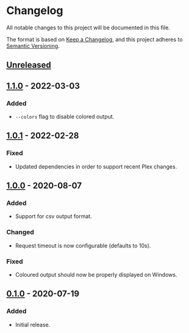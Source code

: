 # Changelog
All notable changes to this project will be documented in this file.

The format is based on [Keep a Changelog](https://keepachangelog.com/en/1.0.0/),
and this project adheres to [Semantic Versioning](https://semver.org/spec/v2.0.0.html).

## [Unreleased]

## [1.1.0] - 2022-03-03
### Added
- `--colors` flag to disable colored output.

## [1.0.1] - 2022-02-28
### Fixed
- Updated dependencies in order to support recent Plex changes.

## [1.0.0] - 2020-08-07
### Added
- Support for csv output format.

### Changed
- Request timeout is now configurable (defaults to 10s).

### Fixed
- Coloured output should now be properly displayed on Windows.

## [0.1.0] - 2020-07-19
### Added
- Initial release.

[Unreleased]: https://github.com/jyggen/intro-detection-info/compare/1.1.0...HEAD
[1.1.0]: https://github.com/jyggen/intro-detection-info/compare/1.0.1...1.1.0
[1.0.1]: https://github.com/jyggen/intro-detection-info/compare/1.0.0...1.0.1
[1.0.0]: https://github.com/jyggen/intro-detection-info/compare/0.1.0...1.0.0
[0.1.0]: https://github.com/jyggen/intro-detection-info/tag/0.1.0

